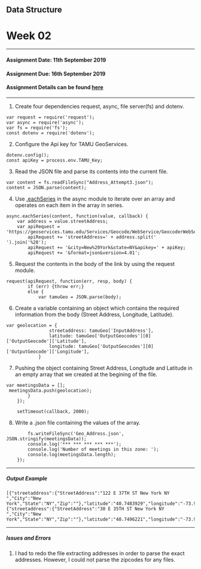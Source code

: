 ## Data Structure
# Week 02
---------------------------------------------------
#### Assignment Date: 11th September 2019<br/>
#### Assignment Due: 16th September 2019 <br/>
#### Assignment Details can be found [here](https://github.com/visualizedata/data-structures/blob/master/weekly_assignment_03.md) <br/>
--------------------------------------------------
1. Create four dependencies request, async, file server(fs) and dotenv. <br/>
```
var request = require('request'); 
var async = require('async'); 
var fs = require('fs');
const dotenv = require('dotenv');
```

2. Configure the Api key for TAMU GeoServices.
```
dotenv.config();
const apiKey = process.env.TAMU_Key;
```

3. Read the JSON file and parse its contents into the current file.
```
var content = fs.readFileSync("Address_Attempt3.json");
content = JSON.parse(content);
```

4. Use [.eachSeries](https://caolan.github.io/async/v3/docs.html#eachSeries) in the async module to iterate over an array and operates on each item in the array in series.

```
async.eachSeries(content, function(value, callback) {
    var address = value.streetAddress;
    var apiRequest = 'https://geoservices.tamu.edu/Services/Geocode/WebService/GeocoderWebServiceHttpNonParsed_V04_01.aspx?';
        apiRequest += 'streetAddress=' + address.split(' ').join('%20');
        apiRequest += '&city=New%20York&state=NY&apikey=' + apiKey;
        apiRequest += '&format=json&version=4.01';
```

5. Request the contents in the body of the link by using the request module.
```
request(apiRequest, function(err, resp, body) {
        if (err) {throw err;}
        else {
            var tamuGeo = JSON.parse(body);
```

6. Create a variable containing an object which contains the required information from the body (Street Address, Longitude, Latitude).
```
var geolocation = {
                streetaddress: tamuGeo['InputAddress'],
                latitude: tamuGeo['OutputGeocodes'][0]['OutputGeocode']['Latitude'],
                longitude: tamuGeo['OutputGeocodes'][0]['OutputGeocode']['Longitude'],
            }
```
7. Pushing the object containing Street Address, Longitude and Latitude in an empty array that we created at the begining of the file.
```
var meetingsData = [];
 meetingsData.push(geolocation);
        }
    });
    
    setTimeout(callback, 2000);  
```

8. Write a .json file containing the values of the array. 
```}, function() {
        fs.writeFileSync('Geo_Address.json', JSON.stringify(meetingsData));
        console.log('*** *** *** *** ***');
        console.log('Number of meetings in this zone: ');
        console.log(meetingsData.length);
    });
```

-------------------------------------------------
##### Output Example
```
[{"streetaddress":{"StreetAddress":"122 E 37TH ST New York NY ","City":"New York","State":"NY","Zip":""},"latitude":"40.7483929","longitude":"-73.9787906"},{"streetaddress":{"StreetAddress":"30 E 35TH ST New York NY ","City":"New York","State":"NY","Zip":""},"latitude":"40.7496221","longitude":"-73.9855348"}]
```

--------------------------------------------------
##### Issues and Errors

1. I had to redo the file extracting addresses in order to parse the exact addresses. However, I could not parse the zipcodes for any files. 
